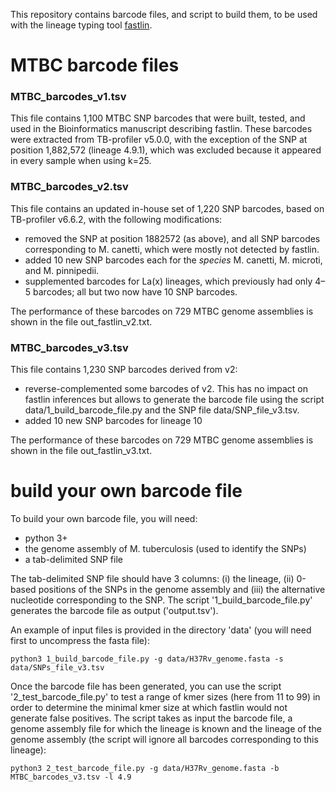 
This repository contains barcode files, and script to build them, to be used with the lineage typing tool [fastlin](https://github.com/rderelle/fastlin).

# MTBC barcode files 

###  MTBC_barcodes_v1.tsv
This file contains 1,100 MTBC SNP barcodes that were built, tested, and used in the Bioinformatics manuscript describing fastlin. These barcodes were extracted from TB-profiler v5.0.0, with the exception of the SNP at position 1,882,572 (lineage 4.9.1), which was excluded because it appeared in every sample when using k=25.

###  MTBC_barcodes_v2.tsv
This file contains an updated in-house set of 1,220 SNP barcodes, based on TB-profiler v6.6.2, with the following modifications:
- removed the SNP at position 1882572 (as above), and all SNP barcodes corresponding to M. canetti, which were mostly not detected by fastlin.
- added 10 new SNP barcodes each for the <i>species</i> M. canetti, M. microti, and M. pinnipedii.
- supplemented barcodes for La(x) lineages, which previously had only 4–5 barcodes; all but two now have 10 SNP barcodes.

The performance of these barcodes on 729 MTBC genome assemblies is shown in the file out_fastlin_v2.txt.

###  MTBC_barcodes_v3.tsv
This file contains 1,230 SNP barcodes derived from v2:
- reverse-complemented some barcodes of v2. This has no impact on fastlin inferences but allows to generate the barcode file using the script data/1_build_barcode_file.py and the SNP file data/SNP_file_v3.tsv.
- added 10 new SNP barcodes for lineage 10

The performance of these barcodes on 729 MTBC genome assemblies is shown in the file out_fastlin_v3.txt.

# build your own barcode file
To build your own barcode file, you will need:
+ python 3+
+ the genome assembly of M. tuberculosis (used to identify the SNPs)
+ a tab-delimited SNP file

The tab-delimited SNP file should have 3 columns: (i) the lineage, (ii) 0-based positions of the SNPs in the genome assembly and (iii) the alternative nucleotide corresponding to the SNP. The script '1_build_barcode_file.py' generates the barcode file as output ('output.tsv').

An example of input files is provided in the directory 'data' (you will need first to uncompress the fasta file):
```
python3 1_build_barcode_file.py -g data/H37Rv_genome.fasta -s data/SNPs_file_v3.tsv
```

Once the barcode file has been generated, you can use the script '2_test_barcode_file.py' to test a range of kmer sizes (here from 11 to 99) in order to determine the minimal kmer size at which fastlin would not generate false positives.
The script takes as input the barcode file, a genome assembly file for which the lineage is known and the lineage of the genome assembly (the script will ignore all barcodes corresponding to this lineage):
```
python3 2_test_barcode_file.py -g data/H37Rv_genome.fasta -b MTBC_barcodes_v3.tsv -l 4.9
```







